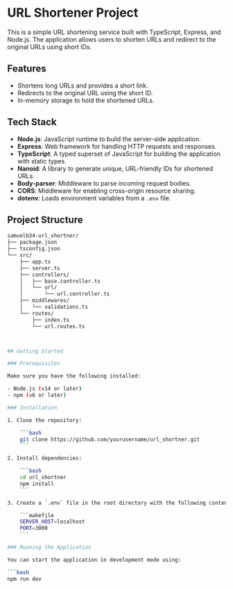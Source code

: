 # URL Shortener Project

This is a simple URL shortening service built with TypeScript, Express, and Node.js. The application allows users to shorten URLs and redirect to the original URLs using short IDs.

## Features

- Shortens long URLs and provides a short link.
- Redirects to the original URL using the short ID.
- In-memory storage to hold the shortened URLs.

## Tech Stack

- **Node.js**: JavaScript runtime to build the server-side application.
- **Express**: Web framework for handling HTTP requests and responses.
- **TypeScript**: A typed superset of JavaScript for building the application with static types.
- **Nanoid**: A library to generate unique, URL-friendly IDs for shortened URLs.
- **Body-parser**: Middleware to parse incoming request bodies.
- **CORS**: Middleware for enabling cross-origin resource sharing.
- **dotenv**: Loads environment variables from a `.env` file.

## Project Structure

```bash
samuelb34-url_shortner/
├── package.json
├── tsconfig.json
└── src/
    ├── app.ts
    ├── server.ts
    ├── controllers/
    │   ├── base.controller.ts
    │   └── url/
    │       └── url.controller.ts
    ├── middlewares/
    │   └── validations.ts
    └── routes/
        ├── index.ts
        └── url.routes.ts



## Getting Started

### Prerequisites

Make sure you have the following installed:

- Node.js (v14 or later)
- npm (v6 or later)

### Installation

1. Clone the repository:

    ```bash
    git clone https://github.com/yourusername/url_shortner.git
    ```

2. Install dependencies:

    ```bash
    cd url_shortner
    npm install
    ```

3. Create a `.env` file in the root directory with the following content:

    ```makefile
    SERVER_HOST=localhost
    PORT=3000
    ```

### Running the Application

You can start the application in development mode using:

```bash
npm run dev

